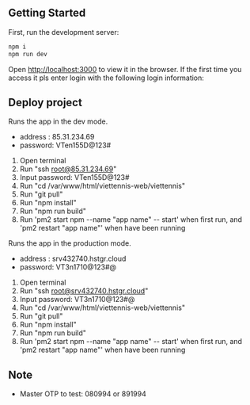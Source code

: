 ## Getting Started

First, run the development server:

```bash
npm i
npm run dev
```

Open [http://localhost:3000](http://localhost:3000) to view it in the browser. If the first time you access it pls enter login with the following login information:

## Deploy project

Runs the app in the dev mode.

- address : 85.31.234.69
- password: VTen155D@123#

1. Open terminal
2. Run "ssh root@85.31.234.69"
3. Input password: VTen155D@123#
4. Run "cd /var/www/html/viettennis-web/viettennis"
5. Run "git pull"
6. Run "npm install"
7. Run "npm run build"
8. Run 'pm2 start npm --name "app name" -- start' when first run, and 'pm2 restart "app name"' when have been running

Runs the app in the production mode.

- address : srv432740.hstgr.cloud
- password: VT3n1710@123#@

1. Open terminal
2. Run "ssh root@srv432740.hstgr.cloud"
3. Input password: VT3n1710@123#@
4. Run "cd /var/www/html/viettennis-web/viettennis"
5. Run "git pull"
6. Run "npm install"
7. Run "npm run build"
8. Run 'pm2 start npm --name "app name" -- start' when first run, and 'pm2 restart "app name"' when have been running

## Note

- Master OTP to test: 080994 or 891994
